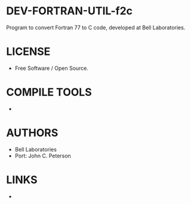DEV-FORTRAN-UTIL-f2c
====================

Program to convert Fortran 77 to C code, developed at Bell Laboratories. 


LICENSE
===============
* Free Software / Open Source.

COMPILE TOOLS
===============
* 

AUTHORS
===============
* Bell Laboratories
* Port: John C. Peterson

LINKS
===============
* 
